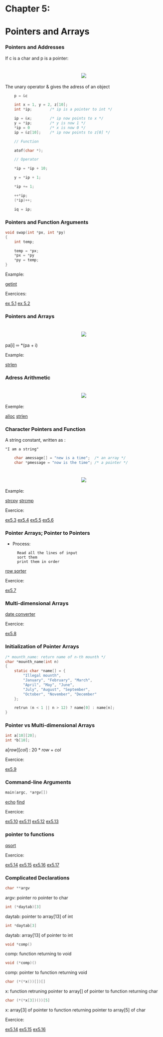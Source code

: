 # Chapter 5:
# Pointers and Arrays

### Pointers and Addresses

If c is a char and p is a pointer:

<h1 align="center">
    <img src="./diagram/pointeurPC.png">
</h1>

The unary operator & gives the adress of an object

```c
    p = &c

    int x = 1, y = 2, z[10];
    int *ip;        /* ip is a pointer to int */

    ip = &x;        /* ip now points to x */
    y = *ip;        /* y is now 1 */
    *ip = 0         /* x is now 0 */
    ip = &z[10];    /* ip now points to z[0] */

    // Function

    atof(char *);

    // Operator

    *ip = *ip + 10;

    y = *ip + 1;

    *ip += 1;

    ++*ip;
    (*ip)++;

    iq = ip;
```

### Pointers and Function Arguments

```c
void swap(int *px, int *py)
{
    int temp;

    temp = *px;
    *px = *py
    *py = temp;
}
```

Example:

[getint](01-getint.c)

Exercices:

[ex 5.1](exercises/ex5-01.c)
[ex 5.2](exercises/ex5-02.c)

### Pointers and Arrays

<h1 align="center">
    <img src="./diagram/array_c.png">
</h1>

pa[i] ⬄ *(pa + i)

Example:

[strlen](02-strlen.c)

### Adress Arithmetic

<h1 align="center">
    <img src="./diagram/alloc.png">
</h1>

Exemple:

[alloc](03-alloc.c)
[strlen](04-strlen.c)

### Character Pointers and Function

A string constant, written as :

    "I am a string"

```c
    char amessage[] = "new is a time";  /* an array */
    char *pmessage = "now is the time"; /* a pointer */
```

<h1 align="center">
    <img src="./diagram/pmessage.png">
</h1>

Example:

[strcpy](05-strcpy.c)
[strcmp](06-strcmp.c)

Exercice:

[ex5.3](exercises/ex5-03.c)
[ex5.4](exercises/ex5-04.c)
[ex5.5](exercises/ex5-05.c)
[ex5.6](exercises/ex5-06.c)

### Pointer Arrays; Pointer to Pointers

* Process:

        Read all the lines of input
        sort them
        print them in order

[row sorter](07-pointer_pointer.c)

Exercice:

[ex5.7](exercises/ex5-07.c)

### Multi-dimensional Arrays

[date converter](08-date_converter.c)

Exercice:

[ex5.8](exercises/ex5-08.c)

### Initialization of Pointer Arrays

```c
/* mounth_name: return name of n-th mounth */
char *mounth_name(int n)
{
    static char *name[] = {
        "Illegal mounth",
        "January", "February", "March",
        "April", "May", "June",
        "July", "August", "September",
        "October", "November", "December"
    };

    retrun (n < 1 || n > 12) ? name[0] : name[n];
}
```

### Pointer vs Multi-dimensional Arrays

```c
int a[10][20];
int *b[10];
```

a[*row*][*col*] : 20 * *row* + *col*

Exercice:

[ex5.9](exercises/ex5-09.c)


### Command-line Arguments

```c
main(argc, *argv[])
```

[echo](09-echo.c)
[find](10-find.c)

Exercice:

[ex5.10](exercises/ex5-10.c)
[ex5.11](exercises/ex5-11.c)
[ex5.12](exercises/ex5-12.c)
[ex5.13](exercises/ex5-13.c)

### pointer to functions

[qsort](11-sort.c)

Exercice:

[ex5.14](exercises/ex5-14.c)
[ex5.15](exercises/ex5-15.c)
[ex5.16](exercises/ex5-16.c)
[ex5.17](exercises/ex5-17.c)


### Complicated Declarations

```c
char **argv
```
argv: pointer ro pointer to char

```c
int (*daytab)[3]
```
daytab: pointer to array[13] of int

```c
int *daytab[3]
```
daytab: array[13] of pointer to int

```c
void *comp()
```
comp: function returning to void

```c
void (*comp)()
```
comp: pointer to function returning void

```c
char (*(*x())[])[]
```
x: function retruning pointer to array[] of
pointer to function returning char

```c
char (*(*x[3])())[5]
```
x: array[3] of pointer to function returning
pointer to array[5] of char

Exercice:

[ex5.14](exercises/ex5-18.c)
[ex5.15](exercises/ex5-19.c)
[ex5.16](exercises/ex5-20.c)